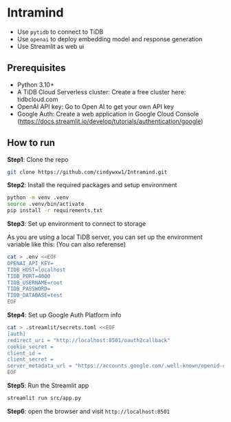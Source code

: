 # Intramind 

* Use `pytidb` to connect to TiDB
* Use `openai` to deploy embedding model and response generation
* Use Streamlit as web ui

## Prerequisites
* Python 3.10+
* A TiDB Cloud Serverless cluster: Create a free cluster here: tidbcloud.com
* OpenAI API key: Go to Open AI to get your own API key
* Google Auth: Create a web application in Google Cloud Console (https://docs.streamlit.io/develop/tutorials/authentication/google)

## How to run

**Step1**: Clone the repo

```bash
git clone https://github.com/cindywxw1/Intramind.git
```

**Step2**: Install the required packages and setup environment

```bash
python -m venv .venv
source .venv/bin/activate
pip install -r requirements.txt
```

**Step3**: Set up environment to connect to storage

As you are using a local TiDB server, you can set up the environment variable like this:
(You can also referense)

```bash
cat > .env <<EOF
OPENAI_API_KEY=
TIDB_HOST=localhost
TIDB_PORT=4000
TIDB_USERNAME=root
TIDB_PASSWORD=
TIDB_DATABASE=test
EOF
```

**Step4**: Set up Google Auth Platform info

```bash
cat > .streamlit/secrets.toml <<EOF
[auth]
redirect_uri = "http://localhost:8501/oauth2callback"
cookie_secret = 
client_id =
client_secret =
server_metadata_url = "https://accounts.google.com/.well-known/openid-configuration"
EOF
```

**Step5**: Run the Streamlit app

```bash
streamlit run src/app.py
```

**Step6**: open the browser and visit `http://localhost:8501`
